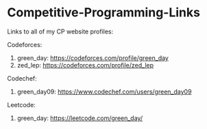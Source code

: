 # Competitive-Programming-Links
Links to all of my CP website profiles:

Codeforces:
1) green_day: https://codeforces.com/profile/green_day
2) zed_lep: https://codeforces.com/profile/zed_lep

Codechef:
1) green_day09: https://www.codechef.com/users/green_day09

Leetcode:
1) green_day: https://leetcode.com/green_day/
